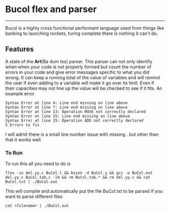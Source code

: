 # Bucol flex and parser
-----
Bucol is a highly cross functional performant language used from things like banking to launching rockets, turing complete there is nothing it can't do.

## Features
A state of the **Art**(Ba dum tss) parser. This parser can not only identify when when your code is not properly formed but count the number of errors in your code and give error messages specific to what you did wrong. It can keep a running total of the value of variables and will remind the user if even adding to a variable will make it go over its limit. Even if their capacities may not line up the value will be checked to see if it fits.
An example error
```
Syntax Error at line 4: Line end missing on line above
Syntax Error at line 7: Line end missing on line above
Syntax Error at line 13: Operation MOVE not correctly declared
Syntax Error at line 15: Line end missing on line above
Syntax Error at line 15: Operation ADD not correctly declared
5 Errors to fix
```
I will admit there is a small line number issue with missing . but other than that it works well.


### To Run
To run this all you need to do is
```
flex -io del.yy.c BuCol.l && bison -d BuCol.y && gcc -o BuCol.out del.yy.c BuCol.tab.c -lm && rm BuCol.tab.* && rm del.yy.c && cat BuCol.txt | ./BuCol.out
```
This will compile and automatically put the file BuCol.txt to be parsed if you want to parse different files 
```
cat <filename> | ./BuCol.out
```